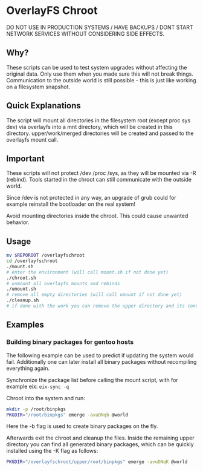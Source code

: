 # OverlayFS Chroot
DO NOT USE IN PRODUCTION SYSTEMS / HAVE BACKUPS / DONT START NETWORK SERVICES WITHOUT CONSIDERING SIDE EFFECTS.

## Why?
These scripts can be used to test system upgrades without affecting the original data. Only use them when you made sure this will not break things. Communication to the outside world is still possible - this is just like working on a filesystem snapshot.

## Quick Explanations
The script will mount all directories in the filesystem root (except proc sys dev) via overlayfs into a mnt directory, which will be created in this directory. upper/work/merged directories will be created and passed to the overlayfs mount call.

## Important
These scripts will not protect /dev /proc /sys, as they will be mounted via -R (rebind).
Tools started in the chroot can still communicate with the outside world.

Since /dev is not protected in any way, an upgrade of grub could for example reinstall the bootloader on the real system!

Avoid mounting directories inside the chroot. This could cause unwanted behavior.

## Usage
```sh
mv $REPOROOT /overlayfschroot
cd /overlayfschroot
./mount.sh
# enter the environment (will call mount.sh if not done yet)
./chroot.sh
# unmount all overlayfs mounts and rebinds
./umount.sh
# remove all empty directories (will call umount if not done yet)
./cleanup.sh
# if done with the work you can remove the upper directory and its contents`
```

## Examples
### Building binary packages for gentoo hosts
The following example can be used to predict if updating the system would fail. Additionally one can later install all binary packages without recompiling everything again.

Synchronize the package list before calling the mount script, with for example eix: `eix-sync -q`

Chroot into the system and run:
```sh
mkdir -p /root/binpkgs
PKGDIR="/root/binpkgs" emerge -avuDNqb @world
```
Here the -b flag is used to create binary packages on the fly.

Afterwards exit the chroot and cleanup the files. Inside the remaining upper directory you can find all generated binary packages, which can be quickly installed using the -K flag as follows:
```sh
PKGDIR="/overlayfschroot/upper/root/binpkgs" emerge -avuDNqK @world
```
